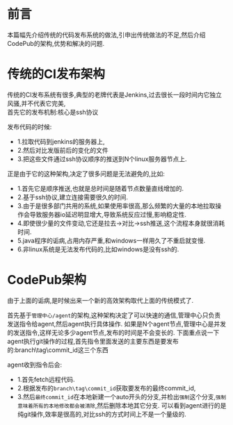 # 前言
本篇幅先介绍传统的代码发布系统的做法,引申出传统做法的不足,然后介绍CodePub的架构,优势和解决的问题.

# 传统的CI发布架构
传统的CI发布系统有很多,典型的老牌代表是Jenkins,过去很长一段时间内它独立风骚,并不代表它完美,  
首先它的发布机制:核心是ssh协议  

发布代码的时候:  
- 1.拉取代码到jenkins的服务器上,
- 2.然后对比发版前后的变化的文件
- 3.把这些文件通过ssh协议顺序的推送到N个linux服务器节点上.

正是由于它的这种架构,决定了很多问题是无法避免的,比如:  
- 1.首先它是顺序推送,也就是总时间是随着节点数量直线增加的.
- 2.基于ssh协议,建立连接需要很久的时间.
- 3.由于是很多部门共用的系统,如果使用率很高,那么频繁的大量的本地拉取操作会导致服务器io延迟明显增大,导致系统反应过慢,影响稳定性.
- 4.即使很少量的文件变动,它还是拉去->对比->ssh推送,这个流程本身就很消耗时间.
- 5.java程序的诟病,占用内存严重,和windows一样用久了不重启就变慢.
- 6.非linux系统是无法发布代码的,比如windows是没有ssh的.

# CodePub架构
由于上面的诟病,是时候出来一个新的高效架构取代上面的传统模式了.

首先基于`管理中心/agent`的架构,这种架构决定了可以快速的通信,管理中心只负责发送指令给agent,然后agent执行具体操作.
如果是N个agent节点,管理中心是并发的发送指令,这样无论多少agent节点,发布的时间是不会变长的.
下面重点说一下agent执行git操作的过程,首先指令里面发送的主要东西是要发布的:branch\tag\commit_id这三个东西

agent收到指令后会:
- 1.首先fetch远程代码.
- 2.根据发布的`branch\tag\commit_id`获取要发布的最终commit_id,
- 3.然后`最终commit_id`在本地新建一个auto开头的分支,并检出`强制`这个分支,`强制意味着所有的本地修改都会被清除`,然后删除本地其它分支.
可以看到agent进行的是纯git操作,效率是很高的,对比ssh的方式时间上不是一个量级的.  
